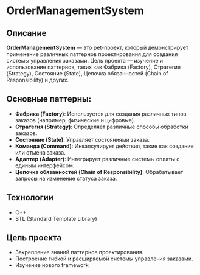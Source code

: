 # OrderManagementSystem

## Описание
**OrderManagementSystem** — это pet-проект, который демонстрирует применение различных паттернов проектирования для создания системы управления заказами. Цель проекта — изучение и использование паттернов, таких как Фабрика (Factory), Стратегия (Strategy), Состояние (State), Цепочка обязанностей (Chain of Responsibility) и других.

## Основные паттерны:
- **Фабрика (Factory)**: Используется для создания различных типов заказов (например, физические и цифровые).
- **Стратегия (Strategy)**: Определяет различные способы обработки заказов.
- **Состояние (State)**: Управляет состояниями заказа.
- **Команда (Command)**: Инкапсулирует действия, такие как создание или отмена заказа.
- **Адаптер (Adapter)**: Интегрирует различные системы оплаты с единым интерфейсом.
- **Цепочка обязанностей (Chain of Responsibility)**: Обрабатывает запросы на изменение статуса заказа.

## Технологии
- C++
- STL (Standard Template Library)

## Цель проекта
- Закрепление знаний паттернов проектирования.
- Построение гибкой и расширяемой системы управления заказами.
- Изучение нового framework
